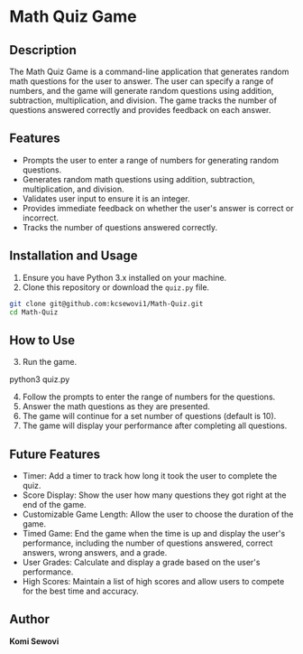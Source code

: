 # Math Quiz Game

## Description

The Math Quiz Game is a command-line application that generates random math questions for the user to answer. The user can specify a range of numbers, and the game will generate random questions using addition, subtraction, multiplication, and division. The game tracks the number of questions answered correctly and provides feedback on each answer.

## Features

- Prompts the user to enter a range of numbers for generating random questions.
- Generates random math questions using addition, subtraction, multiplication, and division.
- Validates user input to ensure it is an integer.
- Provides immediate feedback on whether the user's answer is correct or incorrect.
- Tracks the number of questions answered correctly.

## Installation and Usage

1. Ensure you have Python 3.x installed on your machine.
2. Clone this repository or download the `quiz.py` file.

```sh 
git clone git@github.com:kcsewovi1/Math-Quiz.git
cd Math-Quiz
```

## How to Use

3. Run the game.

python3 quiz.py

4. Follow the prompts to enter the range of numbers for the questions.
5. Answer the math questions as they are presented.
6. The game will continue for a set number of questions (default is 10).
7. The game will display your performance after completing all questions.


## Future Features
- Timer: Add a timer to track how long it took the user to complete the quiz.
- Score Display: Show the user how many questions they got right at the end of the game.
- Customizable Game Length: Allow the user to choose the duration of the game.
- Timed Game: End the game when the time is up and display the user's performance, including the number of questions answered, correct answers, wrong answers, and a grade.
- User Grades: Calculate and display a grade based on the user's performance.
- High Scores: Maintain a list of high scores and allow users to compete for the best time and accuracy.


## Author
__Komi Sewovi__



